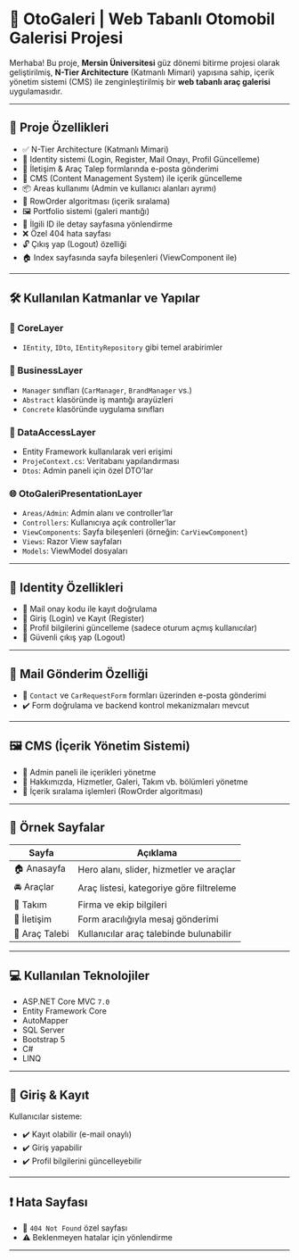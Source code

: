 # 🚗 OtoGaleri | Web Tabanlı Otomobil Galerisi Projesi

Merhaba! Bu proje, **Mersin Üniversitesi** güz dönemi bitirme projesi olarak geliştirilmiş, **N-Tier Architecture** (Katmanlı Mimari) yapısına sahip, içerik yönetim sistemi (CMS) ile zenginleştirilmiş bir **web tabanlı araç galerisi** uygulamasıdır.

---

## 🧩 Proje Özellikleri

- ✅ N-Tier Architecture (Katmanlı Mimari)
- 🔐 Identity sistemi (Login, Register, Mail Onayı, Profil Güncelleme)
- 📨 İletişim & Araç Talep formlarında e-posta gönderimi
- 📌 CMS (Content Management System) ile içerik güncelleme
- 📦 Areas kullanımı (Admin ve kullanıcı alanları ayrımı)
- 🔢 RowOrder algoritması (içerik sıralama)
- 🖼️ Portfolio sistemi (galeri mantığı)
- 🔎 İlgili ID ile detay sayfasına yönlendirme
- ❌ Özel 404 hata sayfası
- 🔓 Çıkış yap (Logout) özelliği
- 🏠 Index sayfasında sayfa bileşenleri (ViewComponent ile)

---

## 🛠️ Kullanılan Katmanlar ve Yapılar

### 📁 CoreLayer
- `IEntity`, `IDto`, `IEntityRepository` gibi temel arabirimler

### 💼 BusinessLayer
- `Manager` sınıfları (`CarManager`, `BrandManager` vs.)
- `Abstract` klasöründe iş mantığı arayüzleri
- `Concrete` klasöründe uygulama sınıfları

### 🧬 DataAccessLayer
- Entity Framework kullanılarak veri erişimi
- `ProjeContext.cs`: Veritabanı yapılandırması
- `Dtos`: Admin paneli için özel DTO'lar

### 🌐 OtoGaleriPresentationLayer
- `Areas/Admin`: Admin alanı ve controller’lar
- `Controllers`: Kullanıcıya açık controller’lar
- `ViewComponents`: Sayfa bileşenleri (örneğin: `CarViewComponent`)
- `Views`: Razor View sayfaları
- `Models`: ViewModel dosyaları

---

## 👤 Identity Özellikleri

- 📨 Mail onay kodu ile kayıt doğrulama
- 🔐 Giriş (Login) ve Kayıt (Register)
- 👤 Profil bilgilerini güncelleme (sadece oturum açmış kullanıcılar)
- 🚪 Güvenli çıkış yap (Logout)

---

## 📧 Mail Gönderim Özelliği

- 📮 `Contact` ve `CarRequestForm` formları üzerinden e-posta gönderimi
- ✔️ Form doğrulama ve backend kontrol mekanizmaları mevcut

---

## 🖼️ CMS (İçerik Yönetim Sistemi)

- 📝 Admin paneli ile içerikleri yönetme
- 📁 Hakkımızda, Hizmetler, Galeri, Takım vb. bölümleri yönetme
- 🔁 İçerik sıralama işlemleri (RowOrder algoritması)

---

## 🔗 Örnek Sayfalar

| Sayfa         | Açıklama                                    |
|---------------|---------------------------------------------|
| 🏠 Anasayfa    | Hero alanı, slider, hizmetler ve araçlar    |
| 🚘 Araçlar     | Araç listesi, kategoriye göre filtreleme     |
| 👥 Takım       | Firma ve ekip bilgileri                     |
| 📮 İletişim    | Form aracılığıyla mesaj gönderimi            |
| 🧾 Araç Talebi | Kullanıcılar araç talebinde bulunabilir     |

---

## 💻 Kullanılan Teknolojiler

- ASP.NET Core MVC `7.0`
- Entity Framework Core
- AutoMapper
- SQL Server
- Bootstrap 5
- C#
- LINQ

---

## 🔐 Giriş & Kayıt

Kullanıcılar sisteme:
- ✔️ Kayıt olabilir (e-mail onaylı)
- ✔️ Giriş yapabilir
- ✔️ Profil bilgilerini güncelleyebilir

---

## ❗ Hata Sayfası

- 📄 `404 Not Found` özel sayfası
- ⚠️ Beklenmeyen hatalar için yönlendirme

---
